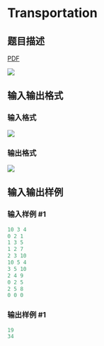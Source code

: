 # Transportation

## 题目描述

[problemUrl]: https://uva.onlinejudge.org/index.php?option=com_onlinejudge&Itemid=8&category=5&page=show_problem&problem=237

[PDF](https://uva.onlinejudge.org/external/3/p301.pdf)

![](https://cdn.luogu.com.cn/upload/vjudge_pic/UVA301/8677aa554bde1cae7fbc7021bbaf3fc9c10e9313.png)

## 输入输出格式

### 输入格式

![](https://cdn.luogu.com.cn/upload/vjudge_pic/UVA301/45291b598a0698502c9294532a003d72fe2c42a0.png)

### 输出格式

![](https://cdn.luogu.com.cn/upload/vjudge_pic/UVA301/e46d09b1525431e4b968297e0278f7bcab9c904b.png)

## 输入输出样例

### 输入样例 #1

```cpp
10 3 4
0 2 1
1 3 5
1 2 7
2 3 10
10 5 4
3 5 10
2 4 9
0 2 5
2 5 8
0 0 0
```


### 输出样例 #1

```cpp
19
34
```


